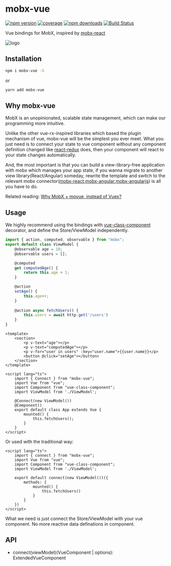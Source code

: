 # mobx-vue

[![npm version](https://img.shields.io/npm/v/mobx-vue.svg?style=flat-square)](https://www.npmjs.com/package/mobx-vue)
[![coverage](https://img.shields.io/codecov/c/github/mmlpxjs/mobx-vue.svg?style=flat-square)](https://codecov.io/gh/mmlpxjs/mobx-vue)
[![npm downloads](https://img.shields.io/npm/dt/mobx-vue.svg?style=flat-square)](https://www.npmjs.com/package/mobx-vue)
[![Build Status](https://img.shields.io/travis/mmlpxjs/mobx-vue.svg?style=flat-square)](https://travis-ci.org/mmlpxjs/mobx-vue)

Vue bindings for MobX, inspired by [mobx-react](https://github.com/mobxjs/mobx-react)

![logo](https://github.com/mmlpxjs/mobx-vue/blob/master/logo.png?raw=true)

## Installation

```bash
npm i mobx-vue -S
```

or

```bash
yarn add mobx-vue
```

## Why mobx-vue 

MobX is an unopinionated, scalable state management, which can make our programming more intuitive.

Unlike the other vue-rx-inspired libraries which based the plugin mechanism of vue, mobx-vue will be the simplest you ever meet. What you just need is to connect your state to vue component without any component definition changed like [react-redux](https://github.com/reactjs/react-redux) does,  then your component will react to your state changes automatically.

And, the most important is that you can build a view-library-free application with mobx which manages your app state, if you wanna migrate to another view library(React/Angular) someday, rewrite the template and switch to the relevant mobx connector([mobx-react](https://github.com/mobxjs/mobx-react),[mobx-angular](https://github.com/mobxjs/mobx-angular),[mobx-angularjs](https://github.com/mobxjs/mobx-angularjs)) is all you have to do.

Related reading: [Why MobX + movue, instead of Vuex?](https://github.com/nighca/movue/issues/8)

## Usage

We highly recommend using the bindings with [vue-class-component](https://github.com/vuejs/vue-class-component) decorator, and define the Store/ViewModel independently.

```ts
import { action, computed, observable } from "mobx";
export default class ViewModel {
    @observable age = 10;
    @observable users = [];

    @computed
    get computedAge() {
        return this.age + 1;
    }

    @action
    setAge() {
        this.age++;
    }
    
    @action async fetchUsers() {
    	this.users = await http.get('/users')
    }
}
```

```vue
<template>
    <section>
        <p v-text="age"></p>
        <p v-text="computedAge"></p>
        <p v-for="user in users" :key="user.name">{{user.name}}</p>
        <button @click="setAge"></button>
    </section>
</template>

<script lang="ts">
    import { Connect } from "mobx-vue";
    import Vue from "vue";
    import Component from "vue-class-component";
    import ViewModel from './ViewModel';

    @Connect(new ViewModel())
    @Component()
    export default class App extends Vue {
        mounted() { 
            this.fetchUsers();
        }
    }
</script>
```

Or used with the traditional way:

```vue
<script lang="ts">
    import { connect } from "mobx-vue";
    import Vue from "vue";
    import Component from "vue-class-component";
    import ViewModel from './ViewModel';

    export default connect(new ViewModel())({ 
        methods: {
            mounted() { 
                this.fetchUsers() 
            } 
        }
    })
</script>
```

What we need is just connect the Store/ViewModel with your vue component. No more reactive data definations in component.



## API

* connect(viewModel)(VueComponent | options): ExtendedVueComponent
